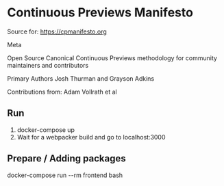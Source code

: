 # Continuous Previews Manifesto
Source for:  https://cpmanifesto.org

Meta

Open Source Canonical Continuous Previews methodology for community maintainers and contributors

Primary Authors Josh Thurman and Grayson Adkins

Contributions from: Adam Vollrath et al

## Run
1. docker-compose up
2. Wait for a webpacker build and go to localhost:3000

## Prepare / Adding packages
docker-compose run --rm frontend bash
